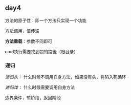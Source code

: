 ## day4
方法的原子性：即一个方法只实现一个功能

方法调用，值传递

**方法重载**：参数不同即可

cmd执行需要找到包的路径（根目录）

### 递归
*递归头：*
什么时候不调用自身方法，如果没有头，将陷入死循环

*递归体：*
什么时候需要调用自身方法

边界条件，前阶段，返回阶段
